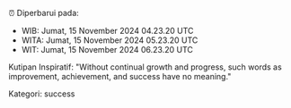 ⏰ Diperbarui pada:
- WIB: Jumat, 15 November 2024 04.23.20 UTC
- WITA: Jumat, 15 November 2024 05.23.20 UTC
- WIT: Jumat, 15 November 2024 06.23.20 UTC

Kutipan Inspiratif:
"Without continual growth and progress, such words as improvement, achievement, and success have no meaning."


Kategori: success

